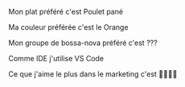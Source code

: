 Mon plat préféré c'est Poulet pané

Ma couleur préférée c'est le Orange

Mon groupe de bossa-nova préféré c'est ???

Comme IDE j'utilise VS Code

Ce que j'aime le plus dans le marketing c'est 🤑🤑🤑🤑

